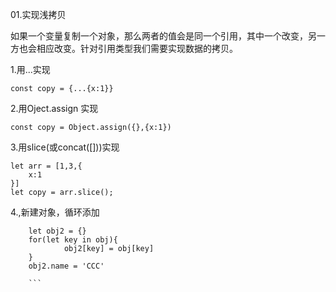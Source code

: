 01.实现浅拷贝

如果一个变量复制一个对象，那么两者的值会是同一个引用，其中一个改变，另一方也会相应改变。针对引用类型我们需要实现数据的拷贝。

1.用...实现

```
const copy = {...{x:1}}
```



2.用Oject.assign 实现
```
const copy = Object.assign({},{x:1})

```

3.用slice(或concat([]))实现

```
let arr = [1,3,{
	x:1
}]
let copy = arr.slice();
```


4.,新建对象，循环添加
```
	let obj2 = {}
	for(let key in obj){
			obj2[key] = obj[key]
	}
	obj2.name = 'CCC'

	```
